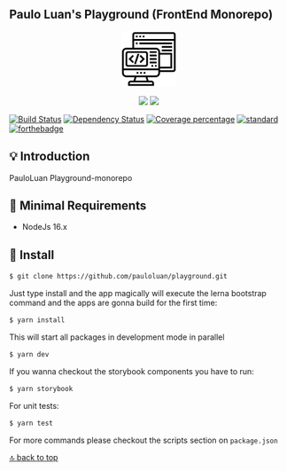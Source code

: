 ## Paulo Luan's Playground (FrontEnd Monorepo)

<span id="top"></span>

<p align="center">
    <a href="#"><img src="https://github.com/pauloluan/assets/blob/master/back.png?raw=true" width="100"></a>
</p>

<p align="center">
  <a href="https://pt-br.reactjs.org/"><img src="https://img.shields.io/badge/ReactJS-17.x-blue?style=for-the-badge"></a>
  <a href="https://nodejs.org/en/"><img src="https://img.shields.io/badge/Node-14.x-green?style=for-the-badge"></a>
</p>

[![Build Status][travis-image]][travis-url] [![Dependency Status][daviddm-image]][daviddm-url] [![Coverage percentage][coveralls-image]][coveralls-url] [![standard][standard-image]][standard-url] [![forthebadge][60time-image]][60time-url]

[travis-image]: https://img.shields.io/travis/pauloluan/playground/master.svg?style=for-the-badge
[travis-url]: https://travis-ci.com/pauloluan/playground
[daviddm-image]: https://img.shields.io/david/pauloluan/playground.svg?style=for-the-badge
[daviddm-url]: https://david-dm.org/pauloluan/playground
[coveralls-image]: http://img.shields.io/coveralls/pauloluan/playground/master.svg?style=for-the-badge
[coveralls-url]: https://coveralls.io/github/pauloluan/playground?branch=master
[standard-image]: https://img.shields.io/badge/code%20style-standard-brightgreen.svg?style=for-the-badge
[standard-url]: http://npm.im/standard
[60time-image]: https://forthebadge.com/images/badges/60-percent-of-the-time-works-every-time.svg
[60time-url]: https://forthebadge.com

## 💡 Introduction

PauloLuan Playground-monorepo

## 📝 Minimal Requirements

- NodeJs 16.x

## 🚀 Install

```sh
$ git clone https://github.com/pauloluan/playground.git
```

Just type install and the app magically will execute the lerna bootstrap command and the apps are gonna build for the first time: 

```sh
$ yarn install
```

This will start all packages in development mode in parallel

```sh
$ yarn dev
```

If you wanna checkout the storybook components you have to run:

```sh
$ yarn storybook
```

For unit tests:

```sh
$ yarn test
```

For more commands please checkout the scripts section on `package.json`

[🔝 back to top](#top)

